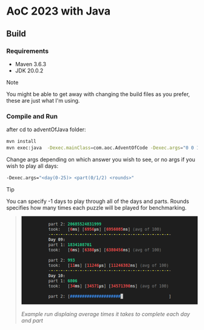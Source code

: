 # AoC 2023 with Java

## Build

### Requirements

* Maven 3.6.3
* JDK 20.0.2

> [!NOTE]
> You might be able to get away with changing the build files as you prefer, these are just what I'm using.

### Compile and Run

after cd to adventOfJava folder:

```bash
mvn install
mvn exec:java  -Dexec.mainClass=com.aoc.AdventOfCode -Dexec.args="0 0 1"
```
Change args depending on which answer you wish to see, or no args if you wish to play all days:

```bash
-Dexec.args="<day(0-25)> <part(0/1/2) <rounds>"
```

> [!TIP]
> You can specify -1 days to play through all of the days and parts. Rounds specifies how many times each puzzle will be played for benchmarking.

> ![Picture of a terminal displaying average times of running each day and part of AoC 2023](./img/example_run.png)
>
> *Example run displaing average times it takes to complete each day and part*


